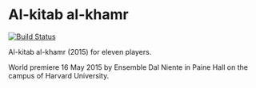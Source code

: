 Al-kitab al-khamr
=================

[![Build Status](
    https://travis-ci.org/trevorbaca/khamr.svg)](
    https://travis-ci.org/trevorbaca/khamr)
<!---
[![Code style: black](
    https://img.shields.io/badge/code%20style-black-000000.svg)](
    https://github.com/ambv/black)
-->

Al-kitab al-khamr (2015) for eleven players.

World premiere 16 May 2015 by Ensemble Dal Niente in Paine Hall on the campus
of Harvard University.
